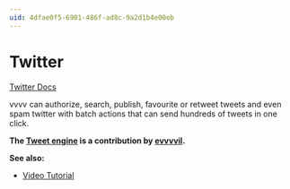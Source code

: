 ```yaml
---
uid: 4dfae0f5-6901-486f-ad8c-9a2d1b4e00eb
---
```


# Twitter


<a href="https://dev.twitter.com/overview/documentation" class="extURL" target="_blank">Twitter Docs</a>  



vvvv can authorize, search, publish, favourite or retweet tweets and even spam twitter with batch actions that can send hundreds of tweets in one click.  

**The <a href="https://vvvv.org/contribution/evvvvil-tweet-engine" class="extURL contribution" target="_blank">Tweet engine</a> is a contribution by <span class="user"><a href="https://vvvv.org/users/evvvvil" class="extURL" target="_blank">evvvvil</a></span>.**  

**See also:**  
* <a href="https://vimeo.com/111038984" class="extURL" target="_blank">Video Tutorial</a>  

